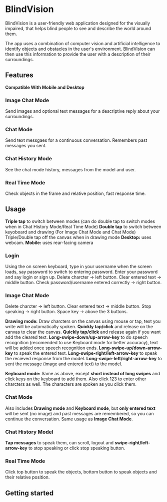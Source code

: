 # BlindVision

BlindVision is a user-friendly web application designed for the visually impaired, that helps blind people to see and describe the world around them.

The app uses a combination of computer vision and artificial intelligence to identify objects and obstacles in the user's environment. BlindVision can then use this information to provide the user with a description of their surroundings.

## Features
**Compatible With Mobile and Desktop**
### Image Chat Mode ###
Send images and optional text messages for a descriptive reply about your surroundings.

### Chat Mode ### 
Send text messgaes for a continuous conversation. Remembers past messages you sent.

### Chat History Mode ### 
See the chat mode history, messages from the model and user.

### Real Time Mode ### 
Check objects in the frame and relative position, fast response time.

## Usage

**Triple tap** to switch between modes (can do double tap to switch modes when in Chat History Mode/Real Time Mode)
**Double tap** to switch between keyoboard and drawing (For Image Chat Mode and Chat Mode)
Triple/Double tap off the canvas when in drawing mode
**Desktop:** uses webcam. **Mobile:** uses rear-facing camera

### Login ### 
Using the on screen keyboard, type in your username when the screen loads, say password to switch to entering password. Enter your password and say login or sign up. Delete charcter -> left button. Clear entered text -> middle button. Check password/username entered correctly -> right button.

### Image Chat Mode ### 
Delete charcter -> left button. Clear entered text -> middle button. Stop speaking -> right button. Space key -> above the 3 buttons.

**Drawing mode:** 
Draw charcters on the canvas using mouse or tap, text you write will be automatically spoken. **Quickly tap/click** and release on the canvas to clear the canvas. **Quickly tap/click** and release again if you want add the cleared text. **Long-swipe-down/up-arrow-key** to do speech recognition (recomended to use Keyboard mode for better accuracy), text will be added once speech recognition ends. **Long-swipe-up/down-arrow-key** to speak the entered text. **Long-swipe-right/left-arrow-key** to speak the recieved response from the model. **Long-swipe-left/right-arrow-key** to sent the message (image and entered text) to the model.

**Keyboard mode:** 
Same as above, except **short instead of long swipes** and click keys on the keyboard to add them. Also click 123 to enter other charcters as well. The characters are spoken as you click them.

### Chat Mode ### 
Also includes **Drawing mode** and **Keyboard mode**, but **only entered text** will be sent (no image) and past messages are remembered, so you can continue the conversation. Same usage as **Image Chat Mode**.

### Chat History Model ### 
**Tap messages** to speak them, can scroll, logout and **swipe-right/left-arrow-key** to stop speaking or click stop speaking button.

### Real Time Mode ### 
Click top button to speak the objects, bottom button to speak objects and their relative position.

## Getting started

